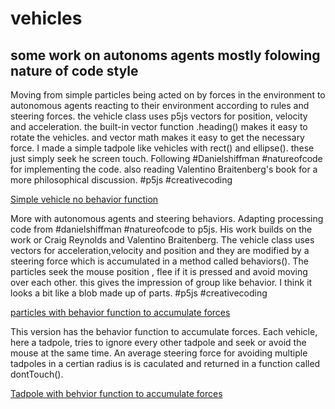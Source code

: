 # vehicles
## some work on autonoms agents mostly folowing nature of code style


Moving from simple particles being acted on by forces in the environment to autonomous agents reacting to their environment according to rules and steering forces. the vehicle class uses p5js vectors for position, velocity and acceleration. the built-in vector function .heading() makes it easy to rotate the vehicles. and vector math makes it easy to get the necessary force. I made a simple tadpole like vehicles with rect() and ellipse(). these just simply seek he screen touch. Following #Danielshiffman #natureofcode for implementing the code. also reading Valentino Braitenberg's book for a more philosophical discussion. #p5js #creativecoding

[Simple vehicle no behavior function](https://editor.p5js.org/greggelong/present/cwjYbjhu9)

More with autonomous agents and steering behaviors. Adapting processing code from #danielshiffman #natureofcode to p5js. His work builds on the work or Craig Reynolds and Valentino Braitenberg. The vehicle class uses vectors for acceleration,velocity and position and they are modified by a steering force which is accumulated in a method called behaviors(). The particles seek the mouse position , flee if it is pressed and avoid moving over each other. this gives the impression of group like behavior. I think it looks a bit like a blob made up of parts. #p5js #creativecoding

[particles with behavior function to accumulate forces](https://editor.p5js.org/greggelong/present/PKJxeOjtN)

This version has the behavior function to accumulate forces. Each vehicle, here a tadpole, tries to ignore every other tadpole and seek or avoid the mouse at the same time. An average steering force for avoiding multiple tadpoles  in a certian radius is is caculated and returned in a function called dontTouch().  

[Tadpole with behvior function to accumulate forces](https://editor.p5js.org/greggelong/present/vskdpXk3k)
